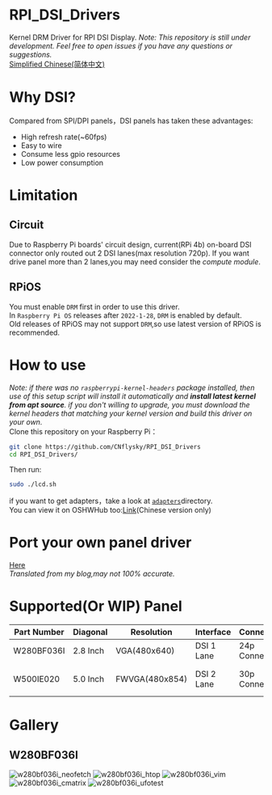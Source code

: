 # RPI_DSI_Drivers
Kernel DRM Driver for RPI DSI Display.
*Note: This repository is still under development. Feel free to open issues if you have any questions or suggestions.*  
[Simplified Chinese(简体中文)](./README_zh.md)

# Why DSI?

Compared from SPI/DPI panels，DSI panels has taken these advantages:
- High refresh rate(~60fps)
- Easy to wire
- Consume less gpio resources
- Low power consumption

# Limitation
## Circuit 
Due to Raspberry Pi boards' circuit design, current(RPi 4b) on-board DSI connector only routed out 2 DSI lanes(max resolution 720p).
If you want drive panel more than 2 lanes,you may need consider the *compute module*.  
## RPiOS
You must enable `DRM` first in order to use this driver.  
In `Raspberry Pi OS` releases after `2022-1-28`, `DRM` is enabled by default.  
Old releases of RPiOS may not support `DRM`,so use latest version of RPiOS is recommended.  

# How to use
*Note: if there was no `raspberrypi-kernel-headers` package installed, then use of this setup script will install it automatically and **install latest kernel from apt source**. if you don't willing to upgrade, you must download the kernel headers that matching your kernel version and build this driver on your own.*  
Clone this repository on your Raspberry Pi：  
```bash
git clone https://github.com/CNflysky/RPI_DSI_Drivers
cd RPI_DSI_Drivers/
```
Then run:
```bash
sudo ./lcd.sh
```  
if you want to get adapters，take a look at [`adapters`](./adapters)directory.   
You can view it on OSHWHub too:[Link](https://oshwhub.com/cnflysky/RaspberryPi-DSI-Display)(Chinese version only)  

# Port your own panel driver
[Here](https://github.com/CNflysky/RPI_DSI_Drivers/blob/main/docs/how_to_make_your_custom_driver.md)  
*Translated from my blog,may not 100% accurate.*

# Supported(Or WIP) Panel
| Part Number | Diagonal | Resolution | Interface | Connector | TP | Note |
| ---- | ---- | --- | --- | --- | --- | -- |
|W280BF036I| 2.8 Inch| VGA(480x640) | DSI 1 Lane | 24p Connector | None | |
|W500IE020| 5.0 Inch | FWVGA(480x854) | DSI 2 Lane | 30p Connector | None | Working in progress |

# Gallery
## W280BF036I
![w280bf036i_neofetch](https://user-images.githubusercontent.com/48781081/185400085-0ac27bf6-d49c-43aa-998f-bba86e3f03a0.jpg)
![w280bf036i_htop](https://user-images.githubusercontent.com/48781081/185400206-1bcef701-b001-4589-a75b-26b4d6db5c8d.jpg)
![w280bf036i_vim](https://user-images.githubusercontent.com/48781081/185400265-4c3b49c9-1a6e-41d2-a25e-e2c9e414bae6.jpg)
![w280bf036i_cmatrix](https://user-images.githubusercontent.com/48781081/185400713-61ed19be-53c0-41fe-b528-b3accef58a2d.gif)
![w280bf036i_ufotest](https://user-images.githubusercontent.com/48781081/185400433-1008b845-31b5-4f14-818f-27a5a4eac061.jpg)
